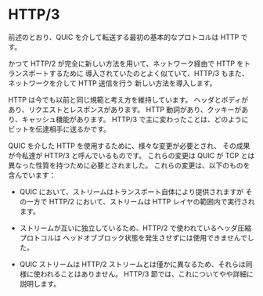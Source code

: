 # HTTP/3

前述のとおり、QUIC を介して転送する最初の基本的なプロトコルは HTTP です。

かつて HTTP/2 が完全に新しい方法を用いて、ネットワーク経由で HTTP をトランスポートするために
導入されていたのとよく似ていて、HTTP/3 もまた、ネットワークを介して HTTP 送信を行う
新しい方法を導入します。

HTTP は今でも以前と同じ規範と考え方を維持しています。
ヘッダとボディがあり、リクエストとレスポンスがあります。
HTTP 動詞があり、クッキーがあり、キャッシュ機能があります。
HTTP/3 で主に変わったことは、どのようにビットを伝達相手に送るかです。

QUIC を介した HTTP を使用するために、様々な変更が必要とされ、
その成果が今私達が HTTP/3 と呼んでいるものです。
これらの変更は QUIC が TCP とは異なった性質を持つために必要とされました。
これらの変更は、以下のものを含んでいます：

 - QUIC において、ストリームはトランスポート自体により提供されますが
   その一方で HTTP/2 において、ストリームは HTTP レイヤの範囲内で実行されます。

 - ストリームが互いに独立しているため、HTTP/2 で使われているヘッダ圧縮プロトコルは
   ヘッドオブブロック状態を発生させずには使用できませんでした。

 - QUIC ストリームは HTTP/2 ストリームとは僅かに異なるため、それらは同様に使われることはありません。
   HTTP/3 節では、これについてやや詳細に説明します。
